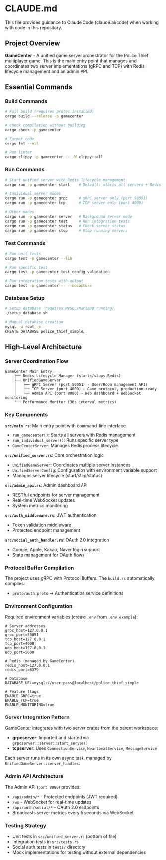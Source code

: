 # CLAUDE.md

This file provides guidance to Claude Code (claude.ai/code) when working with code in this repository.

## Project Overview

**GameCenter** - A unified game server orchestrator for the Police Thief multiplayer game. This is the main entry point that manages and coordinates two server implementations (gRPC and TCP) with Redis lifecycle management and an admin API.

## Essential Commands

### Build Commands
```bash
# Full build (requires protoc installed)
cargo build --release -p gamecenter

# Check compilation without building
cargo check -p gamecenter

# Format code
cargo fmt --all

# Run linter
cargo clippy -p gamecenter -- -W clippy::all
```

### Run Commands
```bash
# Start unified server with Redis lifecycle management
cargo run -p gamecenter start    # Default: starts all servers + Redis

# Individual server modes
cargo run -p gamecenter grpc     # gRPC server only (port 50051)
cargo run -p gamecenter tcp      # TCP server only (port 4000)

# Other modes
cargo run -p gamecenter server   # Background server mode
cargo run -p gamecenter test     # Run integration tests
cargo run -p gamecenter status   # Check server status
cargo run -p gamecenter stop     # Stop running servers
```

### Test Commands
```bash
# Run unit tests
cargo test -p gamecenter --lib

# Run specific test
cargo test -p gamecenter test_config_validation

# Run integration tests with output
cargo test -p gamecenter -- --nocapture
```

### Database Setup
```bash
# Setup database (requires MySQL/MariaDB running)
./setup_database.sh

# Manual database creation
mysql -u root -p
CREATE DATABASE police_thief_simple;
```

## High-Level Architecture

### Server Coordination Flow
```
GameCenter Main Entry
    ├── Redis Lifecycle Manager (starts/stops Redis)
    ├── UnifiedGameServer
    │   ├── gRPC Server (port 50051) - User/Room management APIs
    │   ├── TCP Server (port 4000) - Game protocol, production-ready
    │   └── Admin API (port 8080) - Web dashboard + WebSocket monitoring
    └── Performance Monitor (30s interval metrics)
```

### Key Components

**`src/main.rs`**: Main entry point with command-line interface
- `run_gamecenter()`: Starts all servers with Redis management
- `run_individual_server()`: Runs specific server type
- `GameCenterServer`: Manages Redis process lifecycle

**`src/unified_server.rs`**: Core orchestration logic
- `UnifiedGameServer`: Coordinates multiple server instances
- `UnifiedServerConfig`: Configuration with environment variable support
- Manages server lifecycle (start/stop/status)

**`src/admin_api.rs`**: Admin dashboard API
- RESTful endpoints for server management
- Real-time WebSocket updates
- System metrics monitoring

**`src/auth_middleware.rs`**: JWT authentication
- Token validation middleware
- Protected endpoint management

**`src/social_auth_handler.rs`**: OAuth 2.0 integration
- Google, Apple, Kakao, Naver login support
- State management for OAuth flows

### Protocol Buffer Compilation
The project uses gRPC with Protocol Buffers. The `build.rs` automatically compiles:
- `proto/auth.proto` → Authentication service definitions

### Environment Configuration
Required environment variables (create `.env` from `.env.example`):
```
# Server addresses
grpc_host=127.0.0.1
grpc_port=50051
tcp_host=127.0.0.1
tcp_port=4000
udp_host=127.0.0.1
udp_port=5000

# Redis (managed by GameCenter)
redis_host=127.0.0.1
redis_port=6379

# Database
DATABASE_URL=mysql://user:pass@localhost/police_thief_simple

# Feature flags
ENABLE_GRPC=true
ENABLE_TCP=true
ENABLE_MONITORING=true
```

### Server Integration Pattern
GameCenter integrates with two server crates from the parent workspace:
- **grpcserver**: Imported and started via `grpcserver::server::start_server()`
- **tcpserver**: Uses `ConnectionService`, `HeartbeatService`, `MessageService`

Each server runs in its own async task, managed by `UnifiedGameServer::server_handles`.

### Admin API Architecture
The Admin API (`port 8080`) provides:
- `/api/admin/*` - Protected endpoints (JWT required)
- `/ws` - WebSocket for real-time updates
- `/api/auth/social/*` - OAuth 2.0 endpoints
- Broadcasts server metrics every 5 seconds via WebSocket

### Testing Strategy
- Unit tests in `src/unified_server.rs` (bottom of file)
- Integration tests in `src/tests.rs`
- Social auth tests in `tests/` directory
- Mock implementations for testing without external dependencies